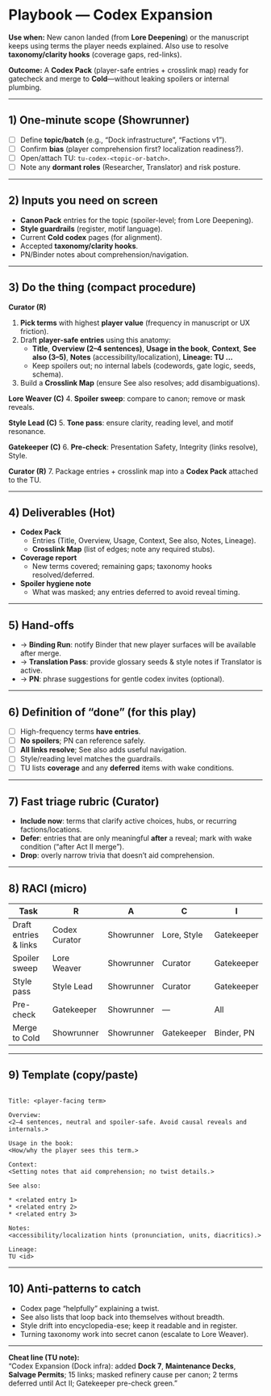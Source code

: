 # Playbook — Codex Expansion

**Use when:** New canon landed (from **Lore Deepening**) or the manuscript keeps using terms the player needs explained. Also use to resolve **taxonomy/clarity hooks** (coverage gaps, red-links).

**Outcome:** A **Codex Pack** (player-safe entries + crosslink map) ready for gatecheck and merge to **Cold**—without leaking spoilers or internal plumbing.

---

## 1) One-minute scope (Showrunner)

- [ ] Define **topic/batch** (e.g., “Dock infrastructure”, “Factions v1”).
- [ ] Confirm **bias** (player comprehension first? localization readiness?).
- [ ] Open/attach TU: `tu-codex-<topic-or-batch>`.
- [ ] Note any **dormant roles** (Researcher, Translator) and risk posture.

---

## 2) Inputs you need on screen

- **Canon Pack** entries for the topic (spoiler-level; from Lore Deepening).
- **Style guardrails** (register, motif language).
- Current **Cold codex** pages (for alignment).
- Accepted **taxonomy/clarity hooks**.
- PN/Binder notes about comprehension/navigation.

---

## 3) Do the thing (compact procedure)

**Curator (R)**

1. **Pick terms** with highest **player value** (frequency in manuscript or UX friction).
2. Draft **player-safe entries** using this anatomy:
   - **Title**, **Overview (2–4 sentences)**, **Usage in the book**, **Context**, **See also (3–5)**, **Notes** (accessibility/localization), **Lineage: TU …**
   - Keep spoilers out; no internal labels (codewords, gate logic, seeds, schema).
3. Build a **Crosslink Map** (ensure See also resolves; add disambiguations).

**Lore Weaver (C)** 4. **Spoiler sweep**: compare to canon; remove or mask reveals.

**Style Lead (C)** 5. **Tone pass**: ensure clarity, reading level, and motif resonance.

**Gatekeeper (C)** 6. **Pre-check**: Presentation Safety, Integrity (links resolve), Style.

**Curator (R)** 7. Package entries + crosslink map into a **Codex Pack** attached to the TU.

---

## 4) Deliverables (Hot)

- **Codex Pack**
  - Entries (Title, Overview, Usage, Context, See also, Notes, Lineage).
  - **Crosslink Map** (list of edges; note any required stubs).
- **Coverage report**
  - New terms covered; remaining gaps; taxonomy hooks resolved/deferred.
- **Spoiler hygiene note**
  - What was masked; any entries deferred to avoid reveal timing.

---

## 5) Hand-offs

- → **Binding Run**: notify Binder that new player surfaces will be available after merge.
- → **Translation Pass**: provide glossary seeds & style notes if Translator is active.
- → **PN**: phrase suggestions for gentle codex invites (optional).

---

## 6) Definition of “done” (for this play)

- [ ] High-frequency terms **have entries**.
- [ ] **No spoilers**; PN can reference safely.
- [ ] **All links resolve**; See also adds useful navigation.
- [ ] Style/reading level matches the guardrails.
- [ ] TU lists **coverage** and any **deferred** items with wake conditions.

---

## 7) Fast triage rubric (Curator)

- **Include now**: terms that clarify active choices, hubs, or recurring factions/locations.
- **Defer**: entries that are only meaningful **after** a reveal; mark with wake condition (“after Act II merge”).
- **Drop**: overly narrow trivia that doesn’t aid comprehension.

---

## 8) RACI (micro)

| Task                  | R             | A          | C           | I          |
| --------------------- | ------------- | ---------- | ----------- | ---------- |
| Draft entries & links | Codex Curator | Showrunner | Lore, Style | Gatekeeper |
| Spoiler sweep         | Lore Weaver   | Showrunner | Curator     | Gatekeeper |
| Style pass            | Style Lead    | Showrunner | Curator     | Gatekeeper |
| Pre-check             | Gatekeeper    | Showrunner | —           | All        |
| Merge to Cold         | Showrunner    | Showrunner | Gatekeeper  | Binder, PN |

---

## 9) Template (copy/paste)

```

Title: <player-facing term>

Overview:
<2–4 sentences, neutral and spoiler-safe. Avoid causal reveals and internals.>

Usage in the book:
<How/why the player sees this term.>

Context:
<Setting notes that aid comprehension; no twist details.>

See also:

* <related entry 1>
* <related entry 2>
* <related entry 3>

Notes:
<accessibility/localization hints (pronunciation, units, diacritics).>

Lineage:
TU <id>

```

---

## 10) Anti-patterns to catch

- Codex page “helpfully” explaining a twist.
- See also lists that loop back into themselves without breadth.
- Style drift into encyclopedia-ese; keep it readable and in register.
- Turning taxonomy work into secret canon (escalate to Lore Weaver).

---

**Cheat line (TU note):**  
“Codex Expansion (Dock infra): added **Dock 7**, **Maintenance Decks**, **Salvage Permits**; 15 links; masked refinery cause per canon; 2 terms deferred until Act II; Gatekeeper pre-check green.”
